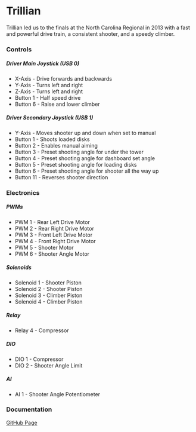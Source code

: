 # Trillian
Trillian led us to the finals at the North Carolina Regional in 2013 with a fast and powerful drive train, a consistent shooter, and a speedy climber.

### Controls
##### Driver Main Joystick (USB 0)
- X-Axis - Drive forwards and backwards
- Y-Axis - Turns left and right
- Z-Axis - Turns left and right
- Button 1 - Half speed drive
- Button 6 - Raise and lower climber

##### Driver Secondary Joystick (USB 1)
- Y-Axis - Moves shooter up and down when set to manual
- Button 1 - Shoots loaded disks
- Button 2 - Enables manual aiming 
- Button 3 - Preset shooting angle for under the tower
- Button 4 - Preset shooting angle for dashboard set angle
- Button 5 - Preset shooting angle for loading disks
- Button 6 - Preset shooting angle for shooter all the way up
- Button 11 - Reverses shooter direction

### Electronics
##### PWMs
- PWM 1 - Rear Left Drive Motor
- PWM 2 - Rear Right Drive Motor
- PWM 3 - Front Left Drive Motor
- PWM 4 - Front Right Drive Motor
- PWM 5 - Shooter Motor
- PWM 6 - Shooter Angle Motor

##### Solenoids
- Solenoid 1 - Shooter Piston
- Solenoid 2 - Shooter Piston
- Solenoid 3 - Climber Piston
- Solenoid 4 - Climber Piston

##### Relay
- Relay 4 - Compressor

##### DIO
- DIO 1 - Compressor
- DIO 2 - Shooter Angle Limit

##### AI
- AI 1 - Shooter Angle Potentiometer

### Documentation
[GitHub Page](http://team2059.github.io/Trillian/)
